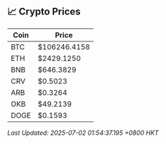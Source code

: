 ## 📈 Crypto Prices

| Coin | Price |
| ---- | ----- |
| BTC | $106246.4158 |
| ETH | $2429.1250 |
| BNB | $646.3829 |
| CRV | $0.5023 |
| ARB | $0.3264 |
| OKB | $49.2139 |
| DOGE | $0.1593 |

_Last Updated: 2025-07-02 01:54:37.195 +0800 HKT_